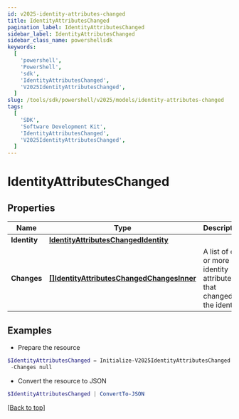 ```yaml
---
id: v2025-identity-attributes-changed
title: IdentityAttributesChanged
pagination_label: IdentityAttributesChanged
sidebar_label: IdentityAttributesChanged
sidebar_class_name: powershellsdk
keywords:
  [
    'powershell',
    'PowerShell',
    'sdk',
    'IdentityAttributesChanged',
    'V2025IdentityAttributesChanged',
  ]
slug: /tools/sdk/powershell/v2025/models/identity-attributes-changed
tags:
  [
    'SDK',
    'Software Development Kit',
    'IdentityAttributesChanged',
    'V2025IdentityAttributesChanged',
  ]
---
```


# IdentityAttributesChanged

## Properties

| Name | Type | Description | Notes |
| --- | --- | --- | --- |
| **Identity** | [**IdentityAttributesChangedIdentity**](identity-attributes-changed-identity) |  | [required] |
| **Changes** | [**[]IdentityAttributesChangedChangesInner**](identity-attributes-changed-changes-inner) | A list of one or more identity attributes that changed on the identity. | [required] |

## Examples

- Prepare the resource

```powershell
$IdentityAttributesChanged = Initialize-V2025IdentityAttributesChanged  -Identity null `
 -Changes null
```

- Convert the resource to JSON

```powershell
$IdentityAttributesChanged | ConvertTo-JSON
```

[[Back to top]](#)
